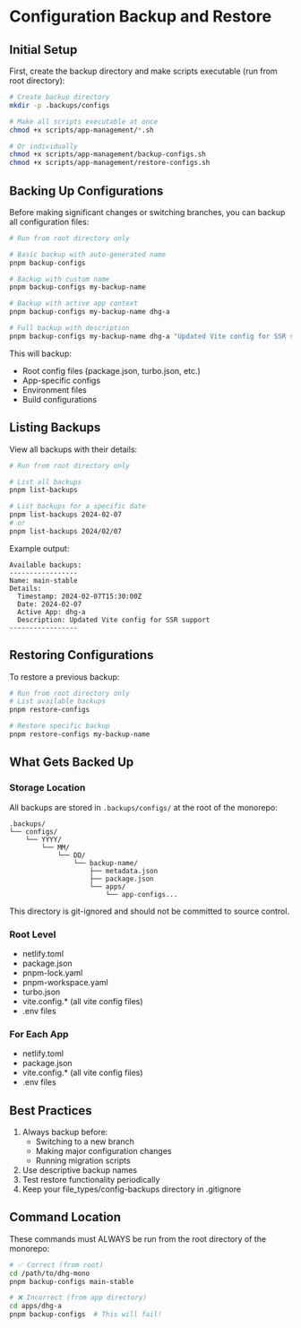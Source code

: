 # Configuration Backup and Restore

## Initial Setup
First, create the backup directory and make scripts executable (run from root directory):
```bash
# Create backup directory
mkdir -p .backups/configs

# Make all scripts executable at once
chmod +x scripts/app-management/*.sh

# Or individually
chmod +x scripts/app-management/backup-configs.sh
chmod +x scripts/app-management/restore-configs.sh
```

## Backing Up Configurations

Before making significant changes or switching branches, you can backup all configuration files:

```bash
# Run from root directory only

# Basic backup with auto-generated name
pnpm backup-configs

# Backup with custom name
pnpm backup-configs my-backup-name

# Backup with active app context
pnpm backup-configs my-backup-name dhg-a

# Full backup with description
pnpm backup-configs my-backup-name dhg-a "Updated Vite config for SSR support"
```

This will backup:
- Root config files (package.json, turbo.json, etc.)
- App-specific configs
- Environment files
- Build configurations

## Listing Backups

View all backups with their details:

```bash
# Run from root directory only

# List all backups
pnpm list-backups

# List backups for a specific date
pnpm list-backups 2024-02-07
# or
pnpm list-backups 2024/02/07
```

Example output:
```
Available backups:
-----------------
Name: main-stable
Details:
  Timestamp: 2024-02-07T15:30:00Z
  Date: 2024-02-07
  Active App: dhg-a
  Description: Updated Vite config for SSR support
-----------------
```

## Restoring Configurations

To restore a previous backup:

```bash
# Run from root directory only
# List available backups
pnpm restore-configs

# Restore specific backup
pnpm restore-configs my-backup-name
```

## What Gets Backed Up

### Storage Location
All backups are stored in `.backups/configs/` at the root of the monorepo:
```
.backups/
└── configs/
    └── YYYY/
        └── MM/
            └── DD/
                └── backup-name/
                    ├── metadata.json
                    ├── package.json
                    └── apps/
                        └── app-configs...
```

This directory is git-ignored and should not be committed to source control.

### Root Level
- netlify.toml
- package.json
- pnpm-lock.yaml
- pnpm-workspace.yaml
- turbo.json
- vite.config.* (all vite config files)
- .env files

### For Each App
- netlify.toml
- package.json
- vite.config.* (all vite config files)
- .env files

## Best Practices
1. Always backup before:
   - Switching to a new branch
   - Making major configuration changes
   - Running migration scripts
2. Use descriptive backup names
3. Test restore functionality periodically
4. Keep your file_types/config-backups directory in .gitignore

## Command Location
These commands must ALWAYS be run from the root directory of the monorepo:
```bash
# ✅ Correct (from root)
cd /path/to/dhg-mono
pnpm backup-configs main-stable

# ❌ Incorrect (from app directory)
cd apps/dhg-a
pnpm backup-configs  # This will fail!
``` 